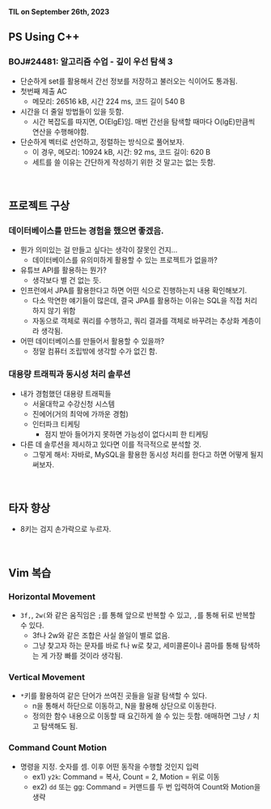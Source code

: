 **TIL on September 26th, 2023**

## PS Using C++
### BOJ#24481: 알고리즘 수업 - 깊이 우선 탐색 3
* 단순하게 set를 활용해서 간선 정보를 저장하고 불러오는 식이어도 통과됨.
* 첫번째 제출 AC
  - 메모리: 26516 kB, 시간 224 ms, 코드 길이 540 B
* 시간을 더 줄일 방법들이 있을 듯함.
  - 시간 복잡도를 따지면, O(ElgE)임. 매번 간선을 탐색할 때마다 O(lgE)만큼씩 연산을 수행해야함.
* 단순하게 벡터로 선언하고, 정렬하는 방식으로 풀어보자.
  - 이 경우, 메모리: 10924 kB, 시간: 92 ms, 코드 길이: 620 B
  - 세트를 쓸 이유는 간단하게 작성하기 위한 것 말고는 없는 듯함.

<br>

## 프로젝트 구상
### 데이터베이스를 만드는 경험을 했으면 좋겠음.
* 뭔가 의미있는 걸 만들고 싶다는 생각이 잘못인 건지...
  - 데이터베이스를 유의미하게 활용할 수 있는 프로젝트가 없을까?
* 유튜브 API를 활용하는 뭔가?
  - 생각보다 별 건 없는 듯.
* 인프런에서 JPA를 활용한다고 하면 어떤 식으로 진행하는지 내용 확인해보기.
  - 다소 막연한 얘기들이 많은데, 결국 JPA를 활용하는 이유는 SQL을 직접 처리하지 않기 위함
  - 자동으로 객체로 쿼리를 수행하고, 쿼리 결과를 객체로 바꾸려는 추상화 계층이라 생각됨.
* 어떤 데이터베이스를 만들어서 활용할 수 있을까?
  - 정말 컴퓨터 조립밖에 생각할 수가 없긴 함.

### 대용량 트래픽과 동시성 처리 솔루션
* 내가 경험했던 대용량 트래픽들
  - 서울대학교 수강신청 시스템
  - 진에어(거의 최악에 가까운 경험)
  - 인터파크 티케팅
    + 점지 받아 들어가지 못하면 가능성이 없다시피 한 티케팅
* 다른 데 솔루션을 제시하고 있다면 이를 적극적으로 분석할 것.
  - 그렇게 해서: 자바로, MySQL을 활용한 동시성 처리를 한다고 하면 어떻게 될지 써보자.

<br>

## 타자 향상
* 8키는 검지 손가락으로 누르자.

<br>

## Vim 복습
### Horizontal Movement
* `3f,`, `2w(`와 같은 움직임은 `;`를 통해 앞으로 반복할 수 있고, `,`를 통해 뒤로 반복할 수 있다.
  - 3f나 2w와 같은 조합은 사실 쓸일이 별로 없음.
  - 그냥 찾고자 하는 문자를 바로 f나 w로 찾고, 세미콜론이나 콤마를 통해 탐색하는 게 가장 빠를 것이라 생각됨.

### Vertical Movement
* `*`키를 활용하여 같은 단어가 쓰여진 곳들을 일괄 탐색할 수 있다.
  - n을 통해서 하단으로 이동하고, N을 활용해 상단으로 이동한다.
  - 정의한 함수 내용으로 이동할 때 요긴하게 쓸 수 있는 듯함. 애매하면 그냥 `/` 치고 탐색해도 됨.

### Command Count Motion
* 명령을 지정. 숫자를 셈. 이후 어떤 동작을 수행할 것인지 입력
  - ex1) `y2k`: Command = 복사, Count = 2, Motion = 위로 이동
  - ex2) `dd` 또는 gg: Command = 커맨드를 두 번 입력하여 Count와 Motion을 생략

